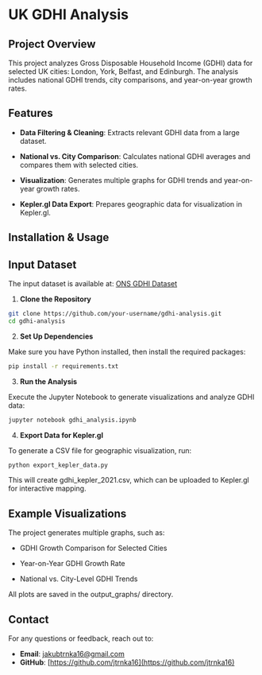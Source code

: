 # UK GDHI Analysis

## Project Overview

This project analyzes Gross Disposable Household Income (GDHI) data for selected UK cities: London, York, Belfast, and Edinburgh. The analysis includes national GDHI trends, city comparisons, and year-on-year growth rates.

## Features

- **Data Filtering & Cleaning**: Extracts relevant GDHI data from a large dataset.

- **National vs. City Comparison**: Calculates national GDHI averages and compares them with selected cities.

- **Visualization**: Generates multiple graphs for GDHI trends and year-on-year growth rates.

- **Kepler.gl Data Export**: Prepares geographic data for visualization in Kepler.gl.

## Installation & Usage

## Input Dataset

The input dataset is available at: [ONS GDHI Dataset](https://www.ons.gov.uk/file?uri=/economy/regionalaccounts/grossdisposablehouseholdincome/datasets/regionalgrossdisposablehouseholdincome/1997to2021/regionalgrossdisposablehouseholdincomeallitlregions2021.xlsx)

1. **Clone the Repository**
  ```bash
  git clone https://github.com/your-username/gdhi-analysis.git
  cd gdhi-analysis
   ```

2. **Set Up Dependencies**

  Make sure you have Python installed, then install the required packages:
  ```bash
  pip install -r requirements.txt
   ```

3. **Run the Analysis**

  Execute the Jupyter Notebook to generate visualizations and analyze GDHI data:
  ```bash
  jupyter notebook gdhi_analysis.ipynb
   ```

4. **Export Data for Kepler.gl**

  To generate a CSV file for geographic visualization, run:
  ```bash
  python export_kepler_data.py
   ```

This will create gdhi_kepler_2021.csv, which can be uploaded to Kepler.gl for interactive mapping.

## Example Visualizations

The project generates multiple graphs, such as:

- GDHI Growth Comparison for Selected Cities

- Year-on-Year GDHI Growth Rate

- National vs. City-Level GDHI Trends

All plots are saved in the output_graphs/ directory.

## Contact
For any questions or feedback, reach out to:
- **Email**: [jakubtrnka16@gmail.com](mailto:jakubtrnka16@gmail.com)
- **GitHub**: [https://github.com/jtrnka16](https://github.com/jtrnka16)
